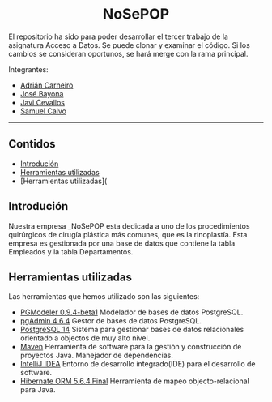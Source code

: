 <h1 align="center"> NoSePOP </h1>

El repositorio ha sido para poder desarrollar el tercer trabajo de la asignatura Acceso a Datos.
Se puede clonar y examinar el código. Si los cambios se consideran oportunos, se hará merge con la rama principal.

Integrantes:
  - [Adrián Carneiro](https://github.com/acarneirod)
  - [José Bayona](https://github.com/jguilmar)
  - [Javi Cevallos]()
  - [Samuel Calvo]()

------------

## Contidos
- [Introdución](#introduci%C3%B3n)
- [Herramientas utilizadas](#herramientas-utilizadas)
- [Herramientas utilizadas](



## Introdución
Nuestra empresa _NoSePOP esta dedicada a uno de los procedimientos quirúrgicos de cirugía plástica más comunes, que es la rinoplastía. Esta empresa es gestionada por una base de datos que contiene la tabla Empleados y la tabla Departamentos.


## Herramientas utilizadas
Las herramientas que hemos utilizado son las siguientes:
- [PGModeler 0.9.4-beta1](https://pgmodeler.io/) Modelador de bases de datos PostgreSQL.
- [pgAdmin 4 6.4](https://www.pgadmin.org/) Gestor de bases de datos PostgreSQL.
- [PostgreSQL 14](https://www.postgresql.org/) Sistema para gestionar bases de datos relacionales orientado a objectos de muy alto nivel.
- [Maven](https://maven.apache.org/)  Herramienta de software para la gestión y construcción de proyectos Java. Manejador de dependencias.
- [IntelliJ IDEA](https://www.jetbrains.com/es-es/idea/) Entorno de desarrollo integrado(IDE) para el desarrollo de software.
- [Hibernate ORM 5.6.4.Final](http://handlebarsjs.com/) Herramienta de mapeo objecto-relacional para Java.













